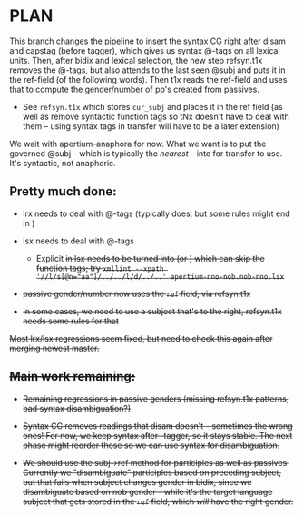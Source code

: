 # PLAN

This branch changes the pipeline to insert the syntax CG right after
disam and capstag (before tagger), which gives us syntax @-tags on all
lexical units. Then, after bidix and lexical selection, the new step
refsyn.t1x removes the @-tags, but also attends to the last seen @subj
and puts it in the ref-field (of the following words). Then t1x reads
the ref-field and uses that to compute the gender/number of pp's
created from passives.

- See `refsyn.t1x` which stores `cur_subj` and places it in the ref
  field (as well as remove syntactic function tags so tNx doesn't have
  to deal with them – using syntax tags in transfer will have to be a
  later extension)

We wait with apertium-anaphora for now. What we want is to put the
governed @subj – which is typically the *nearest* – into <clip
side="ref"> for transfer to use. It's syntactic, not anaphoric.

## Pretty much done:

- lrx needs to deal with @-tags (typically does, but some rules might
  end in <aa>)

- lsx needs to deal with @-tags
  - Explicit <s n="aa"/><d/> in lsx needs to be turned into <par n="d"/>
    (or <par n="d:"/>) which can skip the function tags; try
    `xmllint --xpath '//l/s[@n="aa"]/../../l/d/../..' apertium-nno-nob.nob-nno.lsx`

- passive gender/number now uses the `ref` field, via refsyn.t1x

- In some cases, we need to use a subject that's to the right,
  refsyn.t1x needs some rules for that

Most lrx/lsx regressions seem fixed, but need to check this again
after merging newest master.

## Main work remaining:

- Remaining regressions in passive genders (missing refsyn.t1x
  patterns, bad syntax disambiguation?)

- Syntax CG removes readings that disam doesn't – sometimes the wrong ones!
  For now, we keep syntax after -tagger, so it stays stable.
  The next phase might reorder those so we can use syntax for disambiguation.

- We should use the subj→ref method for participles as well as
  passives. Currently we "disambiguate" participles based on preceding
  subject, but that fails when subject changes gender in bidix, since
  we disambiguate based on nob gender – while it's the target language
  subject that gets stored in the `ref` field, which *will* have the
  right gender.
